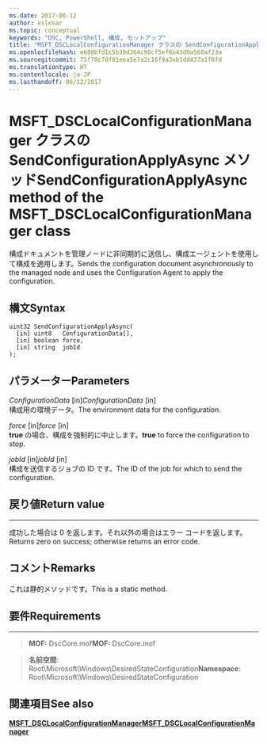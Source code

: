 ```yaml
---
ms.date: 2017-06-12
author: eslesar
ms.topic: conceptual
keywords: "DSC, PowerShell, 構成, セットアップ"
title: "MSFT_DSCLocalConfigurationManager クラスの SendConfigurationApplyAsync メソッド"
ms.openlocfilehash: e680bfd1c5b39d364c90cf5ef6b43d0a568af23a
ms.sourcegitcommit: 75f70c7df01eea5e7a2c16f9a3ab1dd437a1f8fd
ms.translationtype: HT
ms.contentlocale: ja-JP
ms.lasthandoff: 06/12/2017
---
```

# <a name="sendconfigurationapplyasync-method-of-the-msftdsclocalconfigurationmanager-class"></a><span data-ttu-id="ea079-103">MSFT_DSCLocalConfigurationManager クラスの SendConfigurationApplyAsync メソッド</span><span class="sxs-lookup"><span data-stu-id="ea079-103">SendConfigurationApplyAsync method of the MSFT_DSCLocalConfigurationManager class</span></span>

<span data-ttu-id="ea079-104">構成ドキュメントを管理ノードに非同期的に送信し、構成エージェントを使用して構成を適用します。</span><span class="sxs-lookup"><span data-stu-id="ea079-104">Sends the configuration document asynchronously to the managed node and uses the Configuration Agent to apply the configuration.</span></span>

<a name="syntax"></a><span data-ttu-id="ea079-105">構文</span><span class="sxs-lookup"><span data-stu-id="ea079-105">Syntax</span></span>
------

```mof
uint32 SendConfigurationApplyAsync(
  [in] uint8   ConfigurationData[],
  [in] boolean force,
  [in] string  jobId
);
```

<a name="parameters"></a><span data-ttu-id="ea079-106">パラメーター</span><span class="sxs-lookup"><span data-stu-id="ea079-106">Parameters</span></span>
----------

<span data-ttu-id="ea079-107">*ConfigurationData* \[in\]</span><span class="sxs-lookup"><span data-stu-id="ea079-107">*ConfigurationData* \[in\]</span></span>  
<span data-ttu-id="ea079-108">構成用の環境データ。</span><span class="sxs-lookup"><span data-stu-id="ea079-108">The environment data for the configuration.</span></span>

<span data-ttu-id="ea079-109">*force* \[in\]</span><span class="sxs-lookup"><span data-stu-id="ea079-109">*force* \[in\]</span></span>  
<span data-ttu-id="ea079-110">**true** の場合、構成を強制的に中止します。</span><span class="sxs-lookup"><span data-stu-id="ea079-110">**true** to force the configuration to stop.</span></span>

<span data-ttu-id="ea079-111">*jobId* \[in\]</span><span class="sxs-lookup"><span data-stu-id="ea079-111">*jobId* \[in\]</span></span>  
<span data-ttu-id="ea079-112">構成を送信するジョブの ID です。</span><span class="sxs-lookup"><span data-stu-id="ea079-112">The ID of the job for which to send the configuration.</span></span>

## <a name="return-value"></a><span data-ttu-id="ea079-113">戻り値</span><span class="sxs-lookup"><span data-stu-id="ea079-113">Return value</span></span>
------------

<span data-ttu-id="ea079-114">成功した場合は 0 を返します。それ以外の場合はエラー コードを返します。</span><span class="sxs-lookup"><span data-stu-id="ea079-114">Returns zero on success; otherwise returns an error code.</span></span>

## <a name="remarks"></a><span data-ttu-id="ea079-115">コメント</span><span class="sxs-lookup"><span data-stu-id="ea079-115">Remarks</span></span>

<span data-ttu-id="ea079-116">これは静的メソッドです。</span><span class="sxs-lookup"><span data-stu-id="ea079-116">This is a static method.</span></span>

## <a name="requirements"></a><span data-ttu-id="ea079-117">要件</span><span class="sxs-lookup"><span data-stu-id="ea079-117">Requirements</span></span>
------------
><span data-ttu-id="ea079-118">**MOF:** DscCore.mof</span><span class="sxs-lookup"><span data-stu-id="ea079-118">**MOF:** DscCore.mof</span></span>

><span data-ttu-id="ea079-119">**名前空間**: Root\Microsoft\Windows\DesiredStateConfiguration</span><span class="sxs-lookup"><span data-stu-id="ea079-119">**Namespace**: Root\Microsoft\Windows\DesiredStateConfiguration</span></span>


## <a name="see-also"></a><span data-ttu-id="ea079-120">関連項目</span><span class="sxs-lookup"><span data-stu-id="ea079-120">See also</span></span>


[<span data-ttu-id="ea079-121">**MSFT_DSCLocalConfigurationManager**</span><span class="sxs-lookup"><span data-stu-id="ea079-121">**MSFT_DSCLocalConfigurationManager**</span></span>](msft-dsclocalconfigurationmanager.md)


 

 



